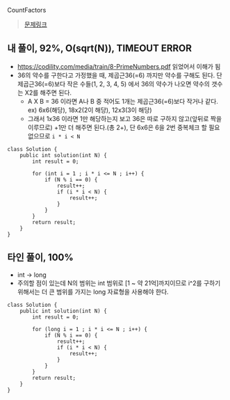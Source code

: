 CountFactors

> [문제링크](https://app.codility.com/programmers/lessons/10-prime_and_composite_numbers/count_factors/)


## 내 풀이, 92%, O(sqrt(N)), TIMEOUT ERROR
- https://codility.com/media/train/8-PrimeNumbers.pdf 읽었어서 이해가 됨
- 36의 약수를 구한다고 가정했을 때, 제곱근36(=6) 까지만 약수를 구해도 된다. 단 제곱근36(=6)보다 작은 수들(1, 2, 3, 4, 5) 에서 36의 약수가 나오면 약수의 갯수는 X2를 해주면 된다.
    - A X B = 36 이라면 A나 B 중 적어도 1개는 제곱근36(=6)보다 작거나 같다. 
        ex) 6x6(해당), 18x2(2이 해당), 12x3(3이 해당)
    - 그래서 1x36 이라면 1만 해당하는지 보고 36은 따로 구하지 않고(앞뒤로 짝을 이루므로) +1만 더 해주면 된다.(총 2+), 단 6x6은 6을 2번 중복체크 할 필요 없으므로 `i * i < N`
```
class Solution {
    public int solution(int N) {
		int result = 0;

		for (int i = 1 ; i * i <= N ; i++) {
			if (N % i == 0) {
				result++;
				if (i * i < N) {
					result++;
				}
			}
		}		
		return result;
	}
}   
```

## 타인 풀이, 100%
- int -> long
- 주의할 점이 있는데 N의 범위는 int 범위로 [1 ~ 약 21억]까지이므로 i^2를 구하기 위해서는 더 큰 범위를 가지는 long 자료형을 사용해야 한다.
```
class Solution {
    public int solution(int N) {
		int result = 0;

		for (long i = 1 ; i * i <= N ; i++) {
			if (N % i == 0) {
				result++;
				if (i * i < N) {
					result++;
				}
			}
		}		
		return result;
	}
}   
```
